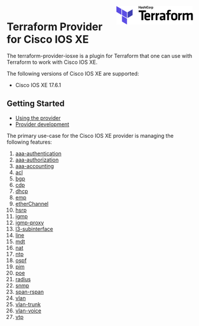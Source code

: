 <a href="https://terraform.io">
    <img src=".github/terraform_logo.svg" alt="Terraform logo" title="Terraform" align="right" height="50" />
</a>

# Terraform Provider for Cisco IOS XE

The terraform-provider-iosxe is a plugin for Terraform that one can use with Terraform to work with Cisco IOS XE.

The following versions of Cisco IOS XE are supported:
- Cisco IOS XE 17.6.1

## Getting Started

- [Using the provider](docs/index.md)
- [Provider development](./DEVELOPMENT.md)

The primary use-case for the Cisco IOS XE provider is managing the following features:
1. [aaa-authentication](./examples/examples_tf/aaa-authentication.tf)
1. [aaa-authorization](./examples/examples_tf/aaa-authorization.tf)
1. [aaa-accounting](./examples/examples_tf/aaa-accounting.tf)
1. [acl](./examples/examples_tf/acl.tf)
1. [bgp](./examples/examples_tf/bgp.tf)
1. [cdp](./examples/examples_tf/cdp.tf)
1. [dhcp](./examples/examples_tf/dhcp.tf)
1. [emp](./examples/examples_tf/emp.tf)
1. [etherChannel](./examples/examples_tf/etherChannel.tf)
1. [hsrp](./examples/examples_tf/hsrp.tf)
1. [igmp](./examples/examples_tf/igmp.tf)
1. [igmp-proxy](./examples/examples_tf/igmp-proxy.tf)
1. [l3-subinterface](./examples/examples_tf/l3-subinterface.tf)
1. [line](./examples/examples_tf/line.tf)
1. [mdt](./examples/examples_tf/mdt.tf)
1. [nat](./examples/examples_tf/nat.tf)
1. [ntp](./examples/examples_tf/ntp.tf)
1. [ospf](./examples/examples_tf/ospf.tf)
1. [pim](./examples/examples_tf/pim.tf)
1. [poe](./examples/examples_tf/poe.tf)
1. [radius](./examples/examples_tf/radius.tf)
1. [snmp](./examples/examples_tf/snmp.tf)
1. [span-rspan](./examples/examples_tf/span-rspan.tf)
1. [vlan](./examples/examples_tf/vlan.tf)
1. [vlan-trunk](./examples/examples_tf/vlan-trunk.tf)
1. [vlan-voice](./examples/examples_tf/vlan-voice.tf)
1. [vtp](./examples/examples_tf/vtp.tf)